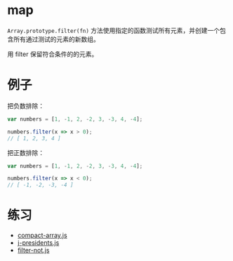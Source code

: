 # map

`Array.prototype.filter(fn)` 方法使用指定的函数测试所有元素，并创建一个包含所有通过测试的元素的新数组。

用 filter 保留符合条件的的元素。

# 例子

把负数排除：

```js
var numbers = [1, -1, 2, -2, 3, -3, 4, -4];

numbers.filter(x => x > 0);
// [ 1, 2, 3, 4 ]
```

把正数排除：

```js
var numbers = [1, -1, 2, -2, 3, -3, 4, -4];

numbers.filter(x => x < 0);
// [ -1, -2, -3, -4 ]
```

# 练习

+ [compact-array.js](compact-array.js)
+ [j-presidents.js](j-presidents.js)
+ [filter-not.js](filter-not.js)
